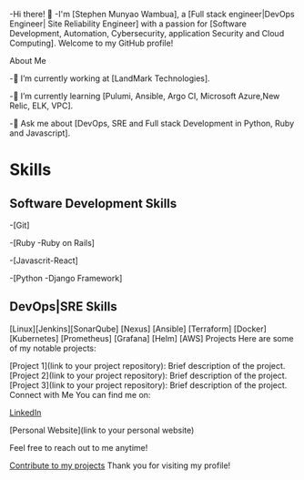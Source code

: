 -Hi there! 👋
-I'm [Stephen Munyao Wambua], a [Full stack engineer|DevOps Engineer| Site Reliability Engineer] with a passion for [Software Development, Automation, Cybersecurity, application Security and Cloud Computing]. Welcome to my GitHub profile!

About Me

-🔭 I’m currently working at [LandMark Technologies].

-🌱 I’m currently learning [Pulumi, Ansible, Argo CI, Microsoft Azure,New Relic, ELK, VPC].

-💬 Ask me about [DevOps, SRE and Full stack Development in Python, Ruby and Javascript].


# Skills
## Software Development Skills

-[Git]

-[Ruby -Ruby on Rails]

-[Javascrit-React]

-[Python -Django Framework]

## DevOps|SRE Skills

[Linux][Jenkins][SonarQube] [Nexus] [Ansible] [Terraform] [Docker] [Kubernetes] [Prometheus] [Grafana] [Helm] [AWS]
Projects
Here are some of my notable projects:

[Project 1](link to your project repository): Brief description of the project.
[Project 2](link to your project repository): Brief description of the project.
[Project 3](link to your project repository): Brief description of the project.
Connect with Me
You can find me on:

[LinkedIn](https://www.linkedin.com/in/stephen-wambua-devops/)

[Personal Website](link to your personal website)

Feel free to reach out to me anytime!

[Contribute to my projects](https://github.com/steve2030)
Thank you for visiting my profile!
